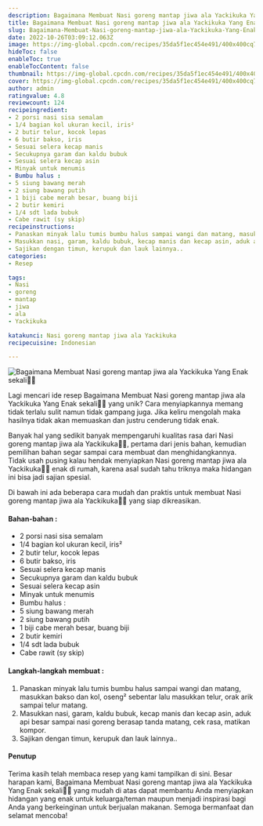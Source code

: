 ```yaml
---
description: Bagaimana Membuat Nasi goreng mantap jiwa ala Yackikuka Yang Enak sekali"
title: Bagaimana Membuat Nasi goreng mantap jiwa ala Yackikuka Yang Enak sekali
slug: Bagaimana-Membuat-Nasi-goreng-mantap-jiwa-ala-Yackikuka-Yang-Enak-sekali
date: 2022-10-26T03:09:12.063Z
image: https://img-global.cpcdn.com/recipes/35da5f1ec454e491/400x400cq70/photo.jpg
hideToc: false
enableToc: true
enableTocContent: false
thumbnail: https://img-global.cpcdn.com/recipes/35da5f1ec454e491/400x400cq70/photo.jpg
cover: https://img-global.cpcdn.com/recipes/35da5f1ec454e491/400x400cq70/photo.jpg
author: admin
ratingvalue: 4.8
reviewcount: 124
recipeingredient:
- 2 porsi nasi sisa semalam
- 1/4 bagian kol ukuran kecil, iris²
- 2 butir telur, kocok lepas
- 6 butir bakso, iris
- Sesuai selera kecap manis
- Secukupnya garam dan kaldu bubuk
- Sesuai selera kecap asin
- Minyak untuk menumis
- Bumbu halus :
- 5 siung bawang merah
- 2 siung bawang putih
- 1 biji cabe merah besar, buang biji
- 2 butir kemiri
- 1/4 sdt lada bubuk
- Cabe rawit (sy skip)
recipeinstructions:
- Panaskan minyak lalu tumis bumbu halus sampai wangi dan matang, masukkan bakso dan kol, oseng² sebentar lalu masukkan telur, orak arik sampai telur matang.
- Masukkan nasi, garam, kaldu bubuk, kecap manis dan kecap asin, aduk api besar sampai nasi goreng berasap tanda matang, cek rasa, matikan kompor.
- Sajikan dengan timun, kerupuk dan lauk lainnya..
categories:
- Resep

tags:
- Nasi
- goreng
- mantap
- jiwa
- ala
- Yackikuka

katakunci: Nasi goreng mantap jiwa ala Yackikuka
recipecuisine: Indonesian

---
```


![Bagaimana Membuat Nasi goreng mantap jiwa ala Yackikuka Yang Enak sekali👩‍🍳](https://img-global.cpcdn.com/recipes/35da5f1ec454e491/400x400cq70/photo.jpg)

Lagi mencari ide resep Bagaimana Membuat Nasi goreng mantap jiwa ala Yackikuka Yang Enak sekali👩‍🍳 yang unik? Cara menyiapkannya memang tidak terlalu sulit namun tidak gampang juga. Jika keliru mengolah maka hasilnya tidak akan memuaskan dan justru cenderung tidak enak.

Banyak hal yang sedikit banyak mempengaruhi kualitas rasa dari Nasi goreng mantap jiwa ala Yackikuka👩‍🍳, pertama dari jenis bahan, kemudian pemilihan bahan segar sampai cara membuat dan menghidangkannya. Tidak usah pusing kalau hendak menyiapkan Nasi goreng mantap jiwa ala Yackikuka👩‍🍳 enak di rumah, karena asal sudah tahu triknya maka hidangan ini bisa jadi sajian spesial.

Di bawah ini ada beberapa cara mudah dan praktis untuk membuat Nasi goreng mantap jiwa ala Yackikuka👩‍🍳 yang siap dikreasikan.

<!--inarticleads1-->

#### Bahan-bahan :

- 2 porsi nasi sisa semalam
- 1/4 bagian kol ukuran kecil, iris²
- 2 butir telur, kocok lepas
- 6 butir bakso, iris
- Sesuai selera kecap manis
- Secukupnya garam dan kaldu bubuk
- Sesuai selera kecap asin
- Minyak untuk menumis
- Bumbu halus :
- 5 siung bawang merah
- 2 siung bawang putih
- 1 biji cabe merah besar, buang biji
- 2 butir kemiri
- 1/4 sdt lada bubuk
- Cabe rawit (sy skip)

<!--inarticleads2-->

#### Langkah-langkah membuat :

1. Panaskan minyak lalu tumis bumbu halus sampai wangi dan matang, masukkan bakso dan kol, oseng² sebentar lalu masukkan telur, orak arik sampai telur matang.
1. Masukkan nasi, garam, kaldu bubuk, kecap manis dan kecap asin, aduk api besar sampai nasi goreng berasap tanda matang, cek rasa, matikan kompor.
1. Sajikan dengan timun, kerupuk dan lauk lainnya..

#### Penutup

Terima kasih telah membaca resep yang kami tampilkan di sini. Besar harapan kami, Bagaimana Membuat Nasi goreng mantap jiwa ala Yackikuka Yang Enak sekali👩‍🍳 yang mudah di atas dapat membantu Anda menyiapkan hidangan yang enak untuk keluarga/teman maupun menjadi inspirasi bagi Anda yang berkeinginan untuk berjualan makanan. Semoga bermanfaat dan selamat mencoba!